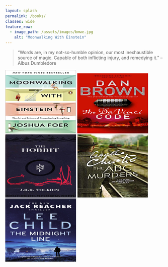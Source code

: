 ```yaml
---
layout: splash
permalink: /books/
classes: wide
feature_row:
  - image_path: /assets/images/bmwe.jpg
    alt: "Moonwalking With Einstein"  
---
```

<style>
body {
  background-image: "/assets/images/shefl.jpg"
  background-repeat: no-repeat;
  background-attachment: fixed;
  background-size: 100% 100%;
}
</style>
> “Words are, in my not-so-humble opinion, our most inexhaustible source of magic. Capable of both inflicting injury, and remedying it.” – Albus Dumbledore

<img src="/assets/images/mwe.jpg" alt="Moonwalking With Einstein"	title="Moonwalking With Einstein" width="225" height="200" /> <img src="/assets/images/dvc.jpg" alt="The Da Vinci Code"	title="The Da Vinci Code" width="225" height="190" /> <img src="/assets/images/hobbit.jpg" alt="The Hobbit"	title="The Hobbit" width="225" height="200" /> <img src="/assets/images/abc.jpg" alt="The ABC Murders"	title="The ABC Murders" width="225" height="200" /> <img src="/assets/images/tml.jpg" alt="The Midnight Line"	title="The Midnight Line" width="225" height="200" />
